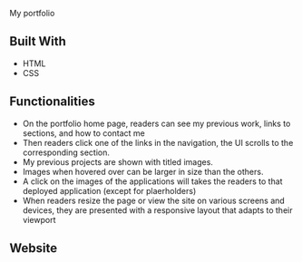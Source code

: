 My portfolio

## Built With
* HTML
* CSS

## Functionalities
* On the portfolio home page, readers can see my previous work, links to sections, and how to contact me
* Then readers click one of the links in the navigation, the UI scrolls to the corresponding section.
* My previous projects are shown with titled images.
* Images when hovered over can be larger in size than the others.
* A click on the images of the applications will takes the readers to that deployed application (except for plaerholders)
* When readers resize the page or view the site on various screens and devices, they are presented with a responsive layout that adapts to their viewport

## Website
